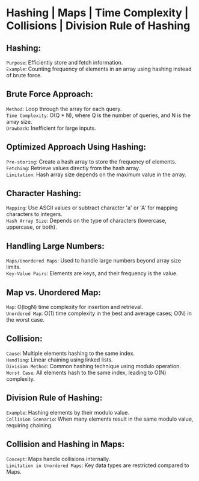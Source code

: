 # Hashing | Maps | Time Complexity | Collisions | Division Rule of Hashing

## Hashing:

`Purpose`: Efficiently store and fetch information.  
`Example`: Counting frequency of elements in an array using hashing instead of brute force.

## Brute Force Approach:

`Method`: Loop through the array for each query.  
`Time Complexity`: O(Q * N), where Q is the number of queries, and N is the array size.  
`Drawback`: Inefficient for large inputs.  

## Optimized Approach Using Hashing:
`Pre-storing`: Create a hash array to store the frequency of elements.  
`Fetching`: Retrieve values directly from the hash array.  
`Limitation`: Hash array size depends on the maximum value in the array.

## Character Hashing:
`Mapping`: Use ASCII values or subtract character 'a' or 'A' for mapping characters to integers.  
`Hash Array Size`: Depends on the type of characters (lowercase, uppercase, or both).

## Handling Large Numbers:
`Maps/Unordered Maps`: Used to handle large numbers beyond array size limits.  
`Key-Value Pairs`: Elements are keys, and their frequency is the value.

## Map vs. Unordered Map:
`Map`: O(logN) time complexity for insertion and retrieval.  
`Unordered Map`: O(1) time complexity in the best and average cases; O(N) in the worst case.

## Collision:
`Cause`: Multiple elements hashing to the same index.  
`Handling`: Linear chaining using linked lists.  
`Division Method`: Common hashing technique using modulo operation.  
`Worst Case`: All elements hash to the same index, leading to O(N) complexity.  

## Division Rule of Hashing:
`Example`: Hashing elements by their modulo value.  
`Collision Scenario`: When many elements result in the same modulo value, requiring chaining.

## Collision and Hashing in Maps:
`Concept`: Maps handle collisions internally.  
`Limitation in Unordered Maps`: Key data types are restricted compared to Maps.